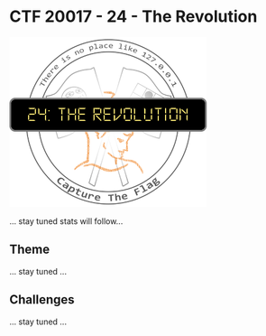 # CTF 20017 - 24 - The Revolution

![logo](img/logo.png)

... stay tuned stats will follow...

## Theme
... stay tuned ...

## Challenges
... stay tuned ...
